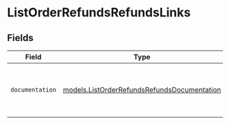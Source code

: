 # ListOrderRefundsRefundsLinks


## Fields

| Field                                                                                            | Type                                                                                             | Required                                                                                         | Description                                                                                      |
| ------------------------------------------------------------------------------------------------ | ------------------------------------------------------------------------------------------------ | ------------------------------------------------------------------------------------------------ | ------------------------------------------------------------------------------------------------ |
| `documentation`                                                                                  | [models.ListOrderRefundsRefundsDocumentation](../models/listorderrefundsrefundsdocumentation.md) | :heavy_check_mark:                                                                               | The URL to the generic Mollie API error handling guide.                                          |